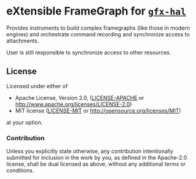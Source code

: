 # eXtensible FrameGraph for [`gfx-hal`](https://github.com/gfx-rs/gfx/)

Provides instruments to build complex framegraphs (like those in modern engines) and orchestrate
command recording and synchronize access to attachments.

User is still responsible to synchronize access to other resources.

## License

Licensed under either of

 * Apache License, Version 2.0, ([LICENSE-APACHE](LICENSE-APACHE) or http://www.apache.org/licenses/LICENSE-2.0)
 * MIT license ([LICENSE-MIT](LICENSE-MIT) or http://opensource.org/licenses/MIT)

at your option.

### Contribution

Unless you explicitly state otherwise, any contribution intentionally submitted
for inclusion in the work by you, as defined in the Apache-2.0 license, shall be dual licensed as above, without any
additional terms or conditions.

